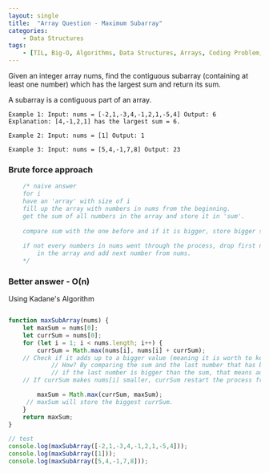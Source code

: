```yaml
---
layout: single
title:  "Array Question - Maximum Subarray"
categories: 
    - Data Structures
tags: 
    - [TIL, Big-O, Algorithms, Data Structures, Arrays, Coding Problem, Array Problem]
---
```


Given an integer array nums, find the contiguous subarray (containing at least one number) which has the largest sum and return its sum.

A subarray is a contiguous part of an array.
 
`Example 1:
Input: nums = [-2,1,-3,4,-1,2,1,-5,4]
Output: 6
Explanation: [4,-1,2,1] has the largest sum = 6.`

`Example 2:
Input: nums = [1]
Output: 1`

`Example 3:
Input: nums = [5,4,-1,7,8]
Output: 23`

### Brute force approach

```jsx
    /* naive answer
    for i
    have an 'array' with size of i
    fill up the array with numbers in nums from the beginning.
    get the sum of all numbers in the array and store it in 'sum'.
    
    compare sum with the one before and if it is bigger, store bigger sum.
    
    if not every numbers in nums went through the process, drop first number 
		in the array and add next number from nums.
    */
```

### Better answer - O(n)

Using Kadane's Algorithm

```jsx

function maxSubArray(nums) {
    let maxSum = nums[0];
    let currSum = nums[0];
    for (let i = 1; i < nums.length; i++) {
        currSum = Math.max(nums[i], nums[i] + currSum);
    // Check if it adds up to a bigger value (meaning it is worth to keep on adding)
			// How? By comparing the sum and the last number that has been added. 
			// if the last number is bigger than the sum, that means adding what was before is a minus.
    // If currSum makes nums[i] smaller, currSum restart the process from nums[i].

        maxSum = Math.max(currSum, maxSum);
     // maxSum will store the biggest currSum.
    }
    return maxSum;
}

// test
console.log(maxSubArray([-2,1,-3,4,-1,2,1,-5,4]));
console.log(maxSubArray([1]));
console.log(maxSubArray([5,4,-1,7,8]));
```